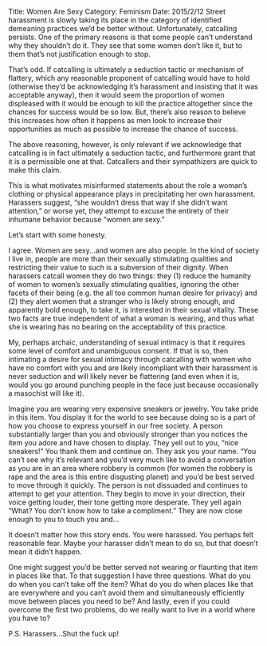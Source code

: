 Title: Women Are Sexy
Category: Feminism
Date: 2015/2/12
Street harassment is slowly taking its place in the category of identified demeaning practices we’d be better without. Unfortunately, catcalling persists. One of the primary reasons is that some people can’t understand why they shouldn’t do it. They see that some women don’t like it, but to them that’s not justification enough to stop.

That’s odd. If catcalling is ultimately a seduction tactic or mechanism of flattery, which any reasonable proponent of catcalling would have to hold (otherwise they’d be acknowledging it’s harassment and insisting that it was acceptable anyway), then it would seem the proportion of women displeased with it would be enough to kill the practice altogether since the chances for success would be so low. But, there’s also reason to believe this increases how often it happens as men look to increase their opportunities as much as possible to increase the chance of success.

The above reasoning, however, is only relevant if we acknowledge that catcalling is in fact ultimately a seduction tactic, and furthermore grant that it is a permissible one at that. Catcallers and their sympathizers are quick to make this claim.

This is what motivates misinformed statements about the role a woman’s clothing or physical appearance plays in precipitating her own harassment. Harassers suggest, “she wouldn’t dress that way if she didn’t want attention,” or worse yet, they attempt to excuse the entirety of their inhumane behavior because “women are sexy.”

Let’s start with some honesty.

I agree. Women are sexy...and women are also people. In the kind of society I live in, people are more than their sexually stimulating qualities and restricting their value to such is a subversion of their dignity. When harassers catcall women they do two things: they (1) reduce the humanity of women to women’s sexually stimulating qualities, ignoring the other facets of their being (e.g. the all too common human desire for privacy) and (2) they alert women that a stranger who is likely strong enough, and apparently bold enough, to take it, is interested in their sexual vitality. These two facts are true independent of what a woman is wearing, and thus what she is wearing has no bearing on the acceptability of this practice.

My, perhaps archaic, understanding of sexual intimacy is that it requires some level of comfort and unambiguous consent. If that is so, then intimating a desire for sexual intimacy through catcalling with women who have no comfort with you and are likely incompliant with their harassment is never seduction and will likely never be flattering (and even when it is, would you go around punching people in the face just because occasionally a masochist will like it).

Imagine you are wearing very expensive sneakers or jewelry. You take pride in this item. You display it for the world to see because doing so is a part of how you choose to express yourself in our free society. A person substantially larger than you and obviously stronger than you notices the item you adore and have chosen to display. They yell out to you, “nice sneakers!” You thank them and continue on. They ask you your name. “You can’t see why it’s relevant and you’d very much like to avoid a conversation as you are in an area where robbery is common (for women the robbery is rape and the area is this entire disgusting planet) and you’d be best served to move through it quickly. The person is not dissuaded and continues to attempt to get your attention. They begin to move in your direction, their voice getting louder, their tone getting more desperate. They yell again “What? You don’t know how to take a compliment.” They are now close enough to you to touch you and…

It doesn’t matter how this story ends. You were harassed. You perhaps felt reasonable fear. Maybe your harasser didn’t mean to do so, but that doesn’t mean it didn’t happen.

One might suggest you’d be better served not wearing or flaunting that item in places like that. To that suggestion I have three questions. What do you do when you can’t take off the item? What do you do when places like that are everywhere and you can’t avoid them and simultaneously efficiently move between places you need to be? And lastly, even if you could overcome the first two problems, do we really want to live in a world where you have to?

P.S. Harassers...Shut the fuck up!
